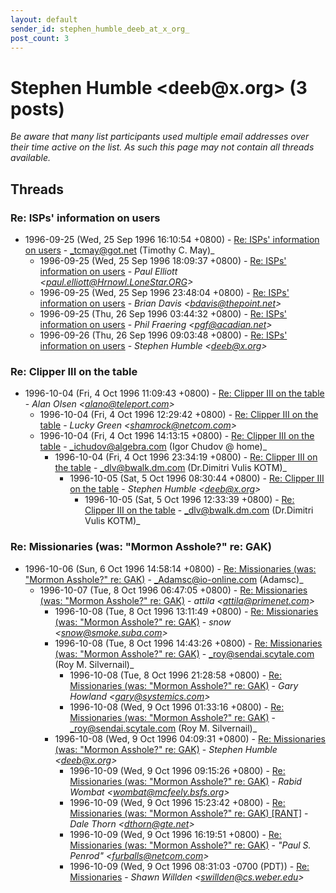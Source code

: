 ```yaml
---
layout: default
sender_id: stephen_humble_deeb_at_x_org_
post_count: 3
---
```


# Stephen Humble <deeb<span>@</span>x.org> (3 posts)

_Be aware that many list participants used multiple email addresses over their time active on the list. As such this page may not contain all threads available._

## Threads

### Re: ISPs' information on users
+ 1996-09-25 (Wed, 25 Sep 1996 16:10:54 +0800) - [Re: ISPs' information on users](/archive/1996/09/c94346a4a9e3b93eb4644f0a44bcc17bed044d09183bf8567860f49c56cdf35e) - _tcmay@got.net (Timothy C. May)_
  + 1996-09-25 (Wed, 25 Sep 1996 18:09:37 +0800) - [Re: ISPs' information on users](/archive/1996/09/ca8d1d14d6dbe1abfd8032d15f4507862957e5ff265f311e69460b82d010be7b) - _Paul Elliott \<paul.elliott@Hrnowl.LoneStar.ORG\>_
  + 1996-09-25 (Wed, 25 Sep 1996 23:48:04 +0800) - [Re: ISPs' information on users](/archive/1996/09/af09405881106b7fdae9cc1bbcf256b2cda252ee4d6ace1d4f2f17d2354b8220) - _Brian Davis \<bdavis@thepoint.net\>_
  + 1996-09-25 (Thu, 26 Sep 1996 03:44:32 +0800) - [Re: ISPs' information on users](/archive/1996/09/d13740159153783d05051b0becc3395ad70f605e644d78f10f2e2decf46018b4) - _Phil Fraering \<pgf@acadian.net\>_
  + 1996-09-26 (Thu, 26 Sep 1996 09:03:48 +0800) - [Re: ISPs' information on users](/archive/1996/09/2e6fbebdc3628973126ff4f22ab4d791bda120d76b258e7a596df89c67eefb9b) - _Stephen Humble \<deeb@x.org\>_

### Re: Clipper III on the table
+ 1996-10-04 (Fri, 4 Oct 1996 11:09:43 +0800) - [Re: Clipper III on the table](/archive/1996/10/21c0a7b2a03464da476e29e6f522595fa2e71bb34177f1017b053e3a965e20c4) - _Alan Olsen \<alano@teleport.com\>_
  + 1996-10-04 (Fri, 4 Oct 1996 12:29:42 +0800) - [Re: Clipper III on the table](/archive/1996/10/9d26db8f751cb3bc4091b265e59667e862c583750529448307eb5ebf8a85b97c) - _Lucky Green \<shamrock@netcom.com\>_
  + 1996-10-04 (Fri, 4 Oct 1996 14:13:15 +0800) - [Re: Clipper III on the table](/archive/1996/10/7bcdd839057a193108b676ade63ca3f032c55a45bb1e725346eb643176a60849) - _ichudov@algebra.com (Igor Chudov @ home)_
    + 1996-10-04 (Fri, 4 Oct 1996 23:34:19 +0800) - [Re: Clipper III on the table](/archive/1996/10/28ee4bed4bd0dde5798f2ee9e8538541ec30b4e1dd4a679fa9c72d0759854fb6) - _dlv@bwalk.dm.com (Dr.Dimitri Vulis KOTM)_
      + 1996-10-05 (Sat, 5 Oct 1996 08:30:44 +0800) - [Re: Clipper III on the table](/archive/1996/10/ef4bf8866a760aaae26d7a396da6e3e655a5ef351d6b693e4df2303ff20120fd) - _Stephen Humble \<deeb@x.org\>_
        + 1996-10-05 (Sat, 5 Oct 1996 12:33:39 +0800) - [Re: Clipper III on the table](/archive/1996/10/85e24e08cd019a6171cebbbf6fed608c59b3ec7dbf0b1f80baa0a7d7a186b0bb) - _dlv@bwalk.dm.com (Dr.Dimitri Vulis KOTM)_

### Re: Missionaries (was: "Mormon Asshole?" re: GAK)
+ 1996-10-06 (Sun, 6 Oct 1996 14:58:14 +0800) - [Re: Missionaries (was: "Mormon Asshole?" re: GAK)](/archive/1996/10/88eb5a02c219c383ebded8e3764cba7d05bd4c76eed597b1cb6ffc8be86ffbc4) - _Adamsc@io-online.com (Adamsc)_
  + 1996-10-07 (Tue, 8 Oct 1996 06:47:05 +0800) - [Re: Missionaries (was: "Mormon Asshole?" re: GAK)](/archive/1996/10/2a670c2602f00bac749e5bae8c2350ebd622c881af77ad6e2942283fb7385174) - _attila \<attila@primenet.com\>_
    + 1996-10-08 (Tue, 8 Oct 1996 13:11:49 +0800) - [Re: Missionaries (was: "Mormon Asshole?" re: GAK)](/archive/1996/10/65271033741001b965fdb9074edc0a48f041994bf996f388911a05552ebfa2df) - _snow \<snow@smoke.suba.com\>_
    + 1996-10-08 (Tue, 8 Oct 1996 14:43:26 +0800) - [Re: Missionaries (was: "Mormon Asshole?" re: GAK)](/archive/1996/10/b683fed3d9aceb7047fff43e308627aa6c7221e42a7a0990d69f567aeba0bcdc) - _roy@sendai.scytale.com (Roy M. Silvernail)_
      + 1996-10-08 (Tue, 8 Oct 1996 21:28:58 +0800) - [Re: Missionaries (was: "Mormon Asshole?" re: GAK)](/archive/1996/10/ad80c5750f3f1f2d1d747d14fb4acf4fb70b3f311f468ad0b91332aedbce02a1) - _Gary Howland \<gary@systemics.com\>_
      + 1996-10-08 (Wed, 9 Oct 1996 01:33:16 +0800) - [Re: Missionaries (was: "Mormon Asshole?" re: GAK)](/archive/1996/10/6958b3c8db1ebf670f58bdda289062a1f5f71486f7f563acae3999ce48122718) - _roy@sendai.scytale.com (Roy M. Silvernail)_
    + 1996-10-08 (Wed, 9 Oct 1996 04:09:31 +0800) - [Re: Missionaries (was: "Mormon Asshole?" re: GAK)](/archive/1996/10/565a9cc01be0dd2d82544e87398d14cbe4cc481e7a202584fb6a21076b7c5590) - _Stephen Humble \<deeb@x.org\>_
      + 1996-10-09 (Wed, 9 Oct 1996 09:15:26 +0800) - [Re: Missionaries (was: "Mormon Asshole?" re: GAK)](/archive/1996/10/1deaf7403ecba1f822599d31c5cbc213951ad9d7c9cd386773595c7a07088f4d) - _Rabid Wombat \<wombat@mcfeely.bsfs.org\>_
      + 1996-10-09 (Wed, 9 Oct 1996 15:23:42 +0800) - [Re: Missionaries (was: "Mormon Asshole?" re: GAK) [RANT]](/archive/1996/10/ccccec4fd78fa5d94a2669ee57626d58fba5b1130bef7b3ba5589fd0c232ad8c) - _Dale Thorn \<dthorn@gte.net\>_
      + 1996-10-09 (Wed, 9 Oct 1996 16:19:51 +0800) - [Re: Missionaries (was: "Mormon Asshole?" re: GAK)](/archive/1996/10/3fb97bbba0a02985e082a572790c9e728889777ef32ea6b0e07b7027f8d123f2) - _"Paul S. Penrod" \<furballs@netcom.com\>_
      + 1996-10-09 (Wed, 9 Oct 1996 08:31:03 -0700 (PDT)) - [Re: Missionaries](/archive/1996/10/1a12ae3e5ba7f51482dad34ef8ee55657b5b6366fcf784c58750ffea92a7569f) - _Shawn Willden \<swillden@cs.weber.edu\>_

